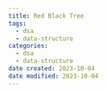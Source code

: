 ```yaml
---
title: Red Black Tree
tags:
  - dsa
  - data-structure
categories:
  - dsa
  - data-structure
date created: 2023-10-04
date modified: 2023-10-04
---
```

